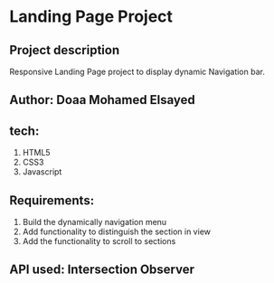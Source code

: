 # Landing Page Project
## Project description
Responsive Landing Page project to display dynamic Navigation bar.

## Author: Doaa Mohamed Elsayed
## tech:
1. HTML5
2. CSS3
3. Javascript

## Requirements:
1. Build the dynamically navigation menu
2. Add functionality to distinguish the section in view
3. Add the functionality to scroll to sections

## API used: Intersection Observer



